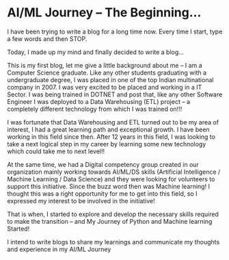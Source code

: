 # AI/ML Journey – The Beginning…

I have been trying to write a blog for a long time now. Every time I start, type a few words and then STOP.

Today, I made up my mind and finally decided to write a blog…

This is my first blog, let me give a little background about me –  I am a Computer Science graduate. Like any other students graduating with a undergraduate degree, I was placed in one of the top Indian multinational company in 2007. I was very excited to be placed and working in a IT Sector. I was being trained in DOTNET and post that, like any other Software Engineer I was deployed to a Data Warehousing (ETL) project – a completely different technology from which I was trained on!!!

I was fortunate that Data Warehousing and ETL turned out to be my area of interest, I had a great learning path and exceptional growth. I have been working in this field since then. After 12 years in this field, I was looking to take a next logical step in my career by learning some new technology which could take me to next level!!

At the same time, we had a Digital competency group created in our organization mainly working towards AI/ML/DS skills (Artificial Intelligence / Machine Learning / Data Science)  and they were looking for volunteers to support this initiative. Since the buzz word then was Machine learning! I thought this was a right opportunity for me to get into this field, so I expressed my interest to be involved in the initiative!

That is when, I started to explore and develop the necessary skills required to make the transition – and My Journey of Python and Machine learning Started!

I intend to write blogs to share my learnings and communicate my thoughts and experience in my AI/ML Journey
